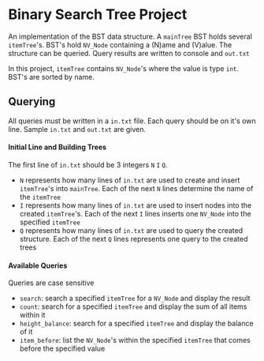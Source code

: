# Binary Search Tree Project

An implementation of the BST data structure. A `mainTree` BST holds several `itemTree`'s. BST's hold `NV_Node` containing a (N)ame and (V)alue. The structure can be queried. Query results are written to console and `out.txt`

In this project, `itemTree` contains `NV_Node`'s where the value is type `int`. BST's are sorted by name.


## Querying

All queries must be written in a `in.txt` file. Each query should be on it's own line. Sample `in.txt` and `out.txt` are given.

#### Initial Line and Building Trees

The first line of `in.txt` should be 3 integers `N` `I` `Q`. 
- `N` represents how many lines of `in.txt` are used to create and insert `itemTree`'s into `mainTree`. Each of the next `N` lines determine the name of the `itemTree`
- `I` represents how many lines of `in.txt` are used to insert nodes into the created `itemTree`'s. Each of the next `I` lines inserts one `NV_Node` into the specified `itemTree`
- `Q` represents how many lines of `in.txt` are used to query the created structure. Each of the next `Q` lines represents one query to the created trees

#### Available Queries

Queries are case sensitive
- `search`: search a specified `itemTree` for a `NV_Node` and display the result
- `count`: search for a specified `itemTree` and display the sum of all items within it
- `height_balance`: search for a specified `itemTree` and display the balance of it
- `item_before`: list the `NV_Node`'s within the specified `itemTree` that comes before the specified value
